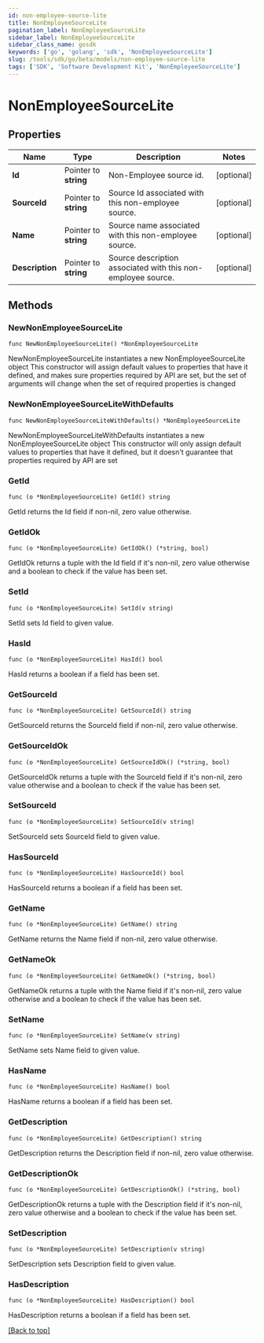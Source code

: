 ```yaml
---
id: non-employee-source-lite
title: NonEmployeeSourceLite
pagination_label: NonEmployeeSourceLite
sidebar_label: NonEmployeeSourceLite
sidebar_class_name: gosdk
keywords: ['go', 'golang', 'sdk', 'NonEmployeeSourceLite'] 
slug: /tools/sdk/go/beta/models/non-employee-source-lite
tags: ['SDK', 'Software Development Kit', 'NonEmployeeSourceLite']
---
```


# NonEmployeeSourceLite

## Properties

Name | Type | Description | Notes
------------ | ------------- | ------------- | -------------
**Id** | Pointer to **string** | Non-Employee source id. | [optional] 
**SourceId** | Pointer to **string** | Source Id associated with this non-employee source. | [optional] 
**Name** | Pointer to **string** | Source name associated with this non-employee source. | [optional] 
**Description** | Pointer to **string** | Source description associated with this non-employee source. | [optional] 

## Methods

### NewNonEmployeeSourceLite

`func NewNonEmployeeSourceLite() *NonEmployeeSourceLite`

NewNonEmployeeSourceLite instantiates a new NonEmployeeSourceLite object
This constructor will assign default values to properties that have it defined,
and makes sure properties required by API are set, but the set of arguments
will change when the set of required properties is changed

### NewNonEmployeeSourceLiteWithDefaults

`func NewNonEmployeeSourceLiteWithDefaults() *NonEmployeeSourceLite`

NewNonEmployeeSourceLiteWithDefaults instantiates a new NonEmployeeSourceLite object
This constructor will only assign default values to properties that have it defined,
but it doesn't guarantee that properties required by API are set

### GetId

`func (o *NonEmployeeSourceLite) GetId() string`

GetId returns the Id field if non-nil, zero value otherwise.

### GetIdOk

`func (o *NonEmployeeSourceLite) GetIdOk() (*string, bool)`

GetIdOk returns a tuple with the Id field if it's non-nil, zero value otherwise
and a boolean to check if the value has been set.

### SetId

`func (o *NonEmployeeSourceLite) SetId(v string)`

SetId sets Id field to given value.

### HasId

`func (o *NonEmployeeSourceLite) HasId() bool`

HasId returns a boolean if a field has been set.

### GetSourceId

`func (o *NonEmployeeSourceLite) GetSourceId() string`

GetSourceId returns the SourceId field if non-nil, zero value otherwise.

### GetSourceIdOk

`func (o *NonEmployeeSourceLite) GetSourceIdOk() (*string, bool)`

GetSourceIdOk returns a tuple with the SourceId field if it's non-nil, zero value otherwise
and a boolean to check if the value has been set.

### SetSourceId

`func (o *NonEmployeeSourceLite) SetSourceId(v string)`

SetSourceId sets SourceId field to given value.

### HasSourceId

`func (o *NonEmployeeSourceLite) HasSourceId() bool`

HasSourceId returns a boolean if a field has been set.

### GetName

`func (o *NonEmployeeSourceLite) GetName() string`

GetName returns the Name field if non-nil, zero value otherwise.

### GetNameOk

`func (o *NonEmployeeSourceLite) GetNameOk() (*string, bool)`

GetNameOk returns a tuple with the Name field if it's non-nil, zero value otherwise
and a boolean to check if the value has been set.

### SetName

`func (o *NonEmployeeSourceLite) SetName(v string)`

SetName sets Name field to given value.

### HasName

`func (o *NonEmployeeSourceLite) HasName() bool`

HasName returns a boolean if a field has been set.

### GetDescription

`func (o *NonEmployeeSourceLite) GetDescription() string`

GetDescription returns the Description field if non-nil, zero value otherwise.

### GetDescriptionOk

`func (o *NonEmployeeSourceLite) GetDescriptionOk() (*string, bool)`

GetDescriptionOk returns a tuple with the Description field if it's non-nil, zero value otherwise
and a boolean to check if the value has been set.

### SetDescription

`func (o *NonEmployeeSourceLite) SetDescription(v string)`

SetDescription sets Description field to given value.

### HasDescription

`func (o *NonEmployeeSourceLite) HasDescription() bool`

HasDescription returns a boolean if a field has been set.


[[Back to top]](#) 


